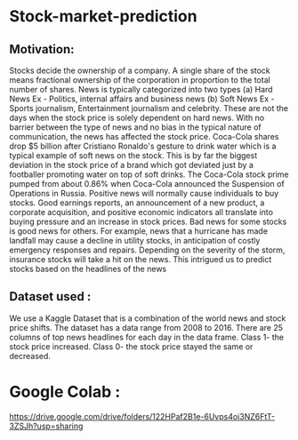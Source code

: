 # Stock-market-prediction
## Motivation:
Stocks decide the ownership of a company. A single share of the
stock means fractional ownership of the corporation in proportion to
the total number of shares.
News is typically categorized into two types
(a) Hard News Ex - Politics, internal affairs and business news
(b) Soft News Ex - Sports journalism, Entertainment journalism
and celebrity.
These are not the days when the stock price is solely dependent on
hard news. With no barrier between the type of news and no bias in
the typical nature of communication, the news has affected the stock
price.
Coca-Cola shares drop $5 billion after Cristiano Ronaldo's gesture to
drink water which is a typical example of soft news on the stock. This
is by far the biggest deviation in the stock price of a brand which got
deviated just by a footballer promoting water on top of soft drinks. The
Coca-Cola stock prime pumped from about 0.86% when Coca-Cola
announced the Suspension of Operations in Russia.
Positive news will normally cause individuals to buy stocks. Good
earnings reports, an announcement of a new product, a corporate
acquisition, and positive economic indicators all translate into buying
pressure and an increase in stock prices. Bad news for some stocks is
good news for others.
For example, news that a hurricane has made landfall may cause a
decline in utility stocks, in anticipation of costly emergency responses
and repairs. Depending on the severity of the storm, insurance stocks
will take a hit on the news.
This intrigued us to predict stocks based on the headlines of the news
## Dataset used : 
We use a Kaggle Dataset that is a combination of the
world news and stock price shifts. The dataset has a data range from
2008 to 2016.
There are 25 columns of top news headlines for each day in the data
frame.
Class 1- the stock price increased.
Class 0- the stock price stayed the same or decreased.
# Google Colab :
https://drive.google.com/drive/folders/122HPaf2B1e-6Uvps4oi3NZ6FtT-3ZSJh?usp=sharing
